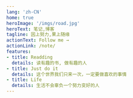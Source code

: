 ```yaml
---
lang: 'zh-CN'
home: true
heroImage: '/imgs/road.jpg'
heroText: 笔记,博客
tagline: 因上努力,果上随缘
actionText: Follow me →
actionLink: /note/
features:
- title: Readding
  details: 读有趣的书, 做有趣的人
- title: Just do it
  details: 这个世界我们只来一次，一定要做喜欢的事情
- title: Life
  details: 生活不会辜负一个努力变好的人
---
```

<clip-board />